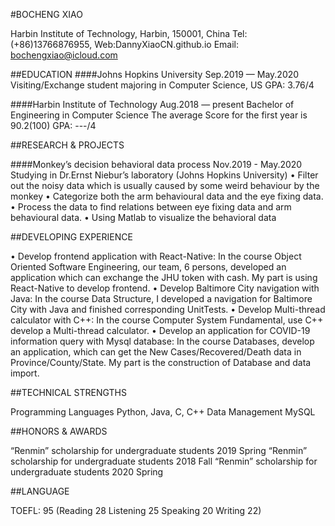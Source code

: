 #BOCHENG XIAO

Harbin Institute of Technology, Harbin, 150001, China
Tel: (+86)13766876955, Web:DannyXiaoCN.github.io Email: bochengxiao@icloud.com

##EDUCATION
####Johns Hopkins University
Sep.2019 — May.2020
Visiting/Exchange student majoring in Computer Science, US GPA: 3.76/4

####Harbin Institute of Technology
Aug.2018 — present
Bachelor of Engineering in Computer Science The average Score for the first year is 90.2(100)
GPA: ---/4

##RESEARCH & PROJECTS

####Monkey’s decision behavioral data process
Nov.2019 - May.2020
  Studying in Dr.Ernst Niebur’s laboratory (Johns Hopkins University)
• Filter out the noisy data which is usually caused by some weird behaviour by the monkey
• Categorize both the arm behavioural data and the eye fixing data.
• Process the data to find relations between eye fixing data and arm behavioural data.
• Using Matlab to visualize the behavioral data

##DEVELOPING EXPERIENCE

• Develop frontend application with React-Native: In the course Object Oriented Software Engineering, our team, 6 persons, developed an application which can exchange the JHU token with cash. My part is using React-Native to develop frontend.
• Develop Baltimore City navigation with Java: In the course Data Structure, I developed a navigation for Baltimore City with Java and finished corresponding UnitTests.
• Develop Multi-thread calculator with C++: In the course Computer System Fundamental, use C++ develop a Multi-thread calculator.
• Develop an application for COVID-19 information query with Mysql database: In the course Databases, develop an application, which can get the New Cases/Recovered/Death data in Province/County/State. My part is the construction of Database and data import.

##TECHNICAL STRENGTHS

Programming Languages   Python, Java, C, C++
Data Management         MySQL

##HONORS & AWARDS

“Renmin” scholarship for undergraduate students              2019 Spring 
“Renmin” scholarship for undergraduate students              2018 Fall 
“Renmin” scholarship for undergraduate students              2020 Spring

##LANGUAGE

TOEFL: 95 (Reading 28 Listening 25 Speaking 20 Writing 22)
